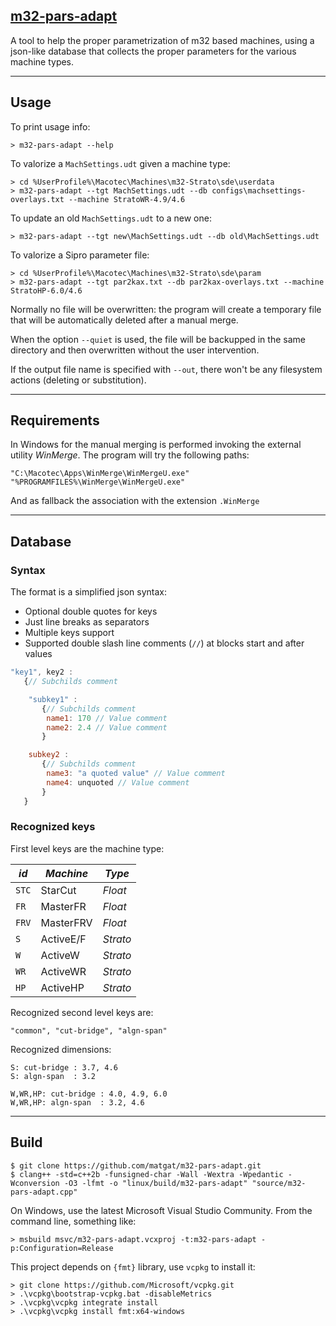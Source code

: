## [m32-pars-adapt](https://github.com/matgat/m32-pars-adapt.git)

A tool to help the proper parametrization of m32 based machines,
using a json-like database that collects the proper parameters for the
various machine types.



_________________________________________________________________________
## Usage
To print usage info:
```
> m32-pars-adapt --help
```

To valorize a `MachSettings.udt` given a machine type:
```
> cd %UserProfile%\Macotec\Machines\m32-Strato\sde\userdata
> m32-pars-adapt --tgt MachSettings.udt --db configs\machsettings-overlays.txt --machine StratoWR-4.9/4.6
```

To update an old `MachSettings.udt` to a new one:
```
> m32-pars-adapt --tgt new\MachSettings.udt --db old\MachSettings.udt
```

To valorize a Sipro parameter file:
```
> cd %UserProfile%\Macotec\Machines\m32-Strato\sde\param
> m32-pars-adapt --tgt par2kax.txt --db par2kax-overlays.txt --machine StratoHP-6.0/4.6
```

Normally no file will be overwritten: the program will create a temporary
file that will be automatically deleted after a manual merge.

When the option `--quiet` is used, the file will be backupped
in the same directory and then overwritten without the user
intervention.

If the output file name is specified with `--out`, there won't
be any filesystem actions (deleting or substitution).



_________________________________________________________________________
## Requirements
In Windows for the manual merging is performed
invoking the external utility *WinMerge*.
The program will try the following paths:
```
"C:\Macotec\Apps\WinMerge\WinMergeU.exe"
"%PROGRAMFILES%\WinMerge\WinMergeU.exe"
```
And as fallback the association with the extension `.WinMerge`



_________________________________________________________________________
## Database
### Syntax
The format is a simplified json syntax:
* Optional double quotes for keys
* Just line breaks as separators
* Multiple keys support
* Supported double slash line comments (`//`) at blocks start and after values

```js
"key1", key2 :
   {// Subchilds comment

    "subkey1" :
       {// Subchilds comment
        name1: 170 // Value comment
        name2: 2.4 // Value comment
       }

    subkey2 :
       {// Subchilds comment
        name3: "a quoted value" // Value comment
        name4: unquoted // Value comment
       }
   }
```
### Recognized keys
First level keys are the machine type:

| *id*  | *Machine*  | *Type*    |
|-------|------------|-----------|
| `STC` |  StarCut   |  *Float*  |
| `FR`  |  MasterFR  |  *Float*  |
| `FRV` |  MasterFRV |  *Float*  |
| `S`   |  ActiveE/F |  *Strato* |
| `W`   |  ActiveW   |  *Strato* |
| `WR`  |  ActiveWR  |  *Strato* |
| `HP`  |  ActiveHP  |  *Strato* |


Recognized second level keys are:

	"common", "cut-bridge", "algn-span"

Recognized  dimensions:

	S: cut-bridge : 3.7, 4.6
	S: algn-span  : 3.2

	W,WR,HP: cut-bridge : 4.0, 4.9, 6.0
	W,WR,HP: algn-span  : 3.2, 4.6



_________________________________________________________________________
## Build
```
$ git clone https://github.com/matgat/m32-pars-adapt.git
$ clang++ -std=c++2b -funsigned-char -Wall -Wextra -Wpedantic -Wconversion -O3 -lfmt -o "linux/build/m32-pars-adapt" "source/m32-pars-adapt.cpp"
```
On Windows, use the latest Microsoft Visual Studio Community.
From the command line, something like:
```
> msbuild msvc/m32-pars-adapt.vcxproj -t:m32-pars-adapt -p:Configuration=Release
```
This project depends on `{fmt}` library, use `vcpkg` to install it:
```
> git clone https://github.com/Microsoft/vcpkg.git
> .\vcpkg\bootstrap-vcpkg.bat -disableMetrics
> .\vcpkg\vcpkg integrate install
> .\vcpkg\vcpkg install fmt:x64-windows
```
